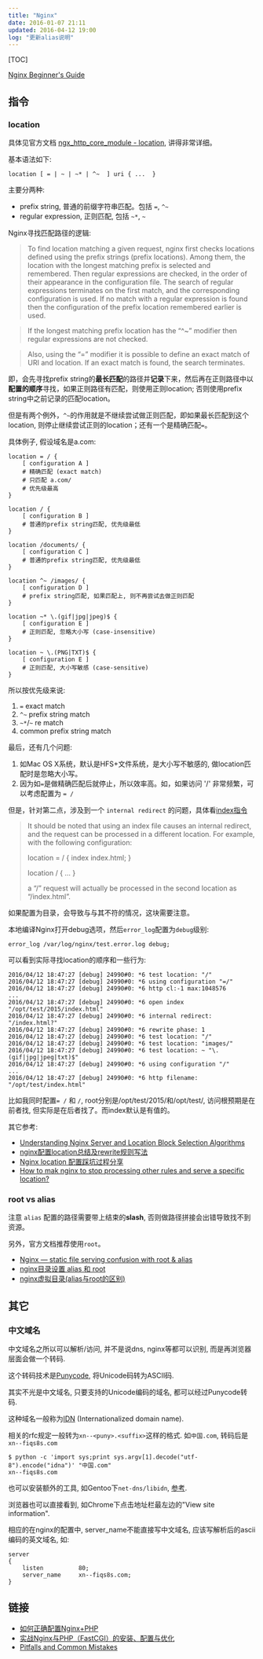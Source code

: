 ```yaml
---
title: "Nginx"
date: 2016-01-07 21:11
updated: 2016-04-12 19:00
log: "更新alias说明"
---
```


[TOC]

[Nginx Beginner's Guide](http://nginx.org/en/docs/beginners_guide.html)

## 指令 ##

### location ###

具体见官方文档 [ngx_http_core_module - location](http://nginx.org/en/docs/http/ngx_http_core_module.html#location), 讲得非常详细。

基本语法如下:

	location [ = | ~ | ~* | ^~  ] uri { ...  }

主要分两种:

* prefix string, 普通的前缀字符串匹配。包括 `=`, `^~`
* regular expression, 正则匹配, 包括 `~*`, `~`

Nginx寻找匹配路径的逻辑:

> To find location matching a given request, nginx first checks locations defined using the prefix strings (prefix locations). Among them, the location with the longest matching prefix is selected and remembered. Then regular expressions are checked, in the order of their appearance in the configuration file. The search of regular expressions terminates on the first match, and the corresponding configuration is used. If no match with a regular expression is found then the configuration of the prefix location remembered earlier is used.

> If the longest matching prefix location has the “^~” modifier then regular expressions are not checked.

> Also, using the “=” modifier it is possible to define an exact match of URI and location. If an exact match is found, the search terminates.

即，会先寻找prefix string的**最长匹配**的路径并**记录**下来，然后再在正则路径中以**配置的顺序**寻找，如果正则路径有匹配，则使用正则location; 否则使用prefix string中之前记录的匹配location。

但是有两个例外，`^~`的作用就是不继续尝试做正则匹配，即如果最长匹配到这个location, 则停止继续尝试正则的location；还有一个是精确匹配`=`。

具体例子, 假设域名是a.com:

	location = / {
		[ configuration A ]
		# 精确匹配 (exact match)
		# 只匹配 a.com/
		# 优先级最高
	}

	location / {
		[ configuration B ]
		# 普通的prefix string匹配, 优先级最低
	}

	location /documents/ {
		[ configuration C ]
		# 普通的prefix string匹配, 优先级最低
	}

	location ^~ /images/ {
		[ configuration D ]
		# prefix string匹配, 如果匹配上, 则不再尝试去做正则匹配
	}

	location ~* \.(gif|jpg|jpeg)$ {
		[ configuration E ]
		# 正则匹配, 忽略大小写 (case-insensitive)
	}

	location ~ \.(PNG|TXT)$ {
		[ configuration E ]
		# 正则匹配, 大小写敏感 (case-sensitive)
	}

所以按优先级来说:

1. `=` exact match
2. `^~` prefix string match
3. `~*`/`~` re match
4. common prefix string match

最后，还有几个问题:

1. 如Mac OS X系统，默认是HFS+文件系统，是大小写不敏感的, 做location匹配时是忽略大小写。
2. 因为如`=`是做精确匹配后就停止，所以效率高。如，如果访问 '/' 非常频繁，可以考虑配置为 `= /`

但是，针对第二点，涉及到一个 `internal redirect` 的问题，具体看[index指令](http://nginx.org/en/docs/http/ngx_http_index_module.html#index)

> It should be noted that using an index file causes an internal redirect, and the request can be processed in a different location. For example, with the following configuration:
> 
> 	location = / {
> 		index index.html;
> 	}
> 
> 	location / {
> 		...
> 	}
> 
> a “/” request will actually be processed in the second location as “/index.html”.

如果配置为目录，会导致与与其不符的情况，这块需要注意。

本地编译Nginx打开debug选项，然后`error_log`配置为`debug`级别:

	error_log /var/log/nginx/test.error.log debug;

可以看到实际寻找location的顺序和一些行为:

	2016/04/12 18:47:27 [debug] 24990#0: *6 test location: "/"
	2016/04/12 18:47:27 [debug] 24990#0: *6 using configuration "=/"
	2016/04/12 18:47:27 [debug] 24990#0: *6 http cl:-1 max:1048576
	...
	2016/04/12 18:47:27 [debug] 24990#0: *6 open index "/opt/test/2015/index.html"
	2016/04/12 18:47:27 [debug] 24990#0: *6 internal redirect: "/index.html?"
	2016/04/12 18:47:27 [debug] 24990#0: *6 rewrite phase: 1
	2016/04/12 18:47:27 [debug] 24990#0: *6 test location: "/"
	2016/04/12 18:47:27 [debug] 24990#0: *6 test location: "images/"
	2016/04/12 18:47:27 [debug] 24990#0: *6 test location: ~ "\.(gif|jpg|jpeg|txt)$"
	2016/04/12 18:47:27 [debug] 24990#0: *6 using configuration "/"
	...
	2016/04/12 18:47:27 [debug] 24990#0: *6 http filename: "/opt/test/index.html"

比如我同时配置`= /` 和 `/`, root分别是/opt/test/2015/和/opt/test/, 访问根预期是在前者找, 但实际是在后者找了。而index默认是有值的。

其它参考:

* [Understanding Nginx Server and Location Block Selection Algorithms](https://www.digitalocean.com/community/tutorials/understanding-nginx-server-and-location-block-selection-algorithms)
* [nginx配置location总结及rewrite规则写法](http://seanlook.com/2015/05/17/nginx-location-rewrite/)
* [Nginx location 配置踩坑过程分享](https://blog.coding.net/blog/tips-in-configuring-Nginx-location)
* [How to mak nginx to stop processing other rules and serve a specific location?](http://stackoverflow.com/questions/10699755/how-to-mak-nginx-to-stop-processing-other-rules-and-serve-a-specific-location)


### root vs alias ###

注意 `alias` 配置的路径需要带上结束的**slash**, 否则做路径拼接会出错导致找不到资源。

另外，官方文档推荐使用`root`。

* [Nginx — static file serving confusion with root & alias](http://stackoverflow.com/questions/10631933/nginx-static-file-serving-confusion-with-root-alias)
* [nginx目录设置 alias 和 root](http://www.wkii.org/nginx-set-directory-alias-and-root.html)
* [nginx虚拟目录(alias与root的区别)](http://blog.sina.com.cn/s/blog_6c2e6f1f0100l92h.html)


## 其它 ##

### 中文域名 ###

中文域名之所以可以解析/访问, 并不是说dns, nginx等都可以识别, 而是再浏览器层面会做一个转码.

这个转码技术是[Punycode](https://en.wikipedia.org/wiki/Punycode), 将Unicode码转为ASCII码.

其实不光是中文域名, 只要支持的Unicode编码的域名, 都可以经过Punycode转码.

这种域名一般称为[IDN](https://en.wikipedia.org/wiki/Internationalized_domain_name) (Internationalized domain name).

相关的rfc规定一般转为`xn--<puny>.<suffix>`这样的格式. 如`中国.com`, 转码后是`xn--fiqs8s.com`

	$ python -c 'import sys;print sys.argv[1].decode("utf-8").encode("idna")' "中国.com"
	xn--fiqs8s.com

也可以安装额外的工具, 如Gentoo下`net-dns/libidn`, [参考](http://serverfault.com/questions/335073/how-can-i-convert-an-idn-to-punicode-in-bash).

浏览器也可以直接看到, 如Chrome下点击地址栏最左边的"View site information".

相应的在nginx的配置中, server_name不能直接写中文域名, 应该写解析后的ascii编码的英文域名, 如:

	server
	{
		listen			80;
		server_name		xn--fiqs8s.com;
	}


## 链接 ##

* [如何正确配置Nginx+PHP](http://huoding.com/2013/10/23/290)
* [实战Nginx与PHP（FastCGI）的安装、配置与优化](http://ixdba.blog.51cto.com/2895551/806622)
* [Pitfalls and Common Mistakes](https://www.nginx.com/resources/wiki/start/topics/tutorials/config_pitfalls/)
